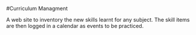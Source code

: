 #Curriculum Managment

A web site to inventory the new skills learnt for any subject. The skill items are then logged in a calendar as events to be practiced.
	
	

						
						
						
						
						
						
						
						
						
						
						
						